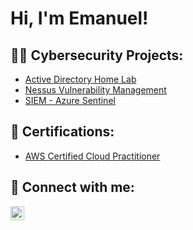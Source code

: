<h1>Hi, I'm Emanuel! 

<h2>👨‍💻 Cybersecurity Projects:</h2>

- [Active Directory Home Lab](https://github.com/emanuelbogdan23/ActiveDirectory-HomeLab)
- [Nessus Vulnerability Management](https://github.com/emanuelbogdan23/Nessus-VulnerabilityManagement)
- [SIEM - Azure Sentinel](https://github.com/emanuelbogdan23/SIEM-AzureSentinel)

<h2>📄 Certifications:</h2>

- [AWS Certified Cloud Practitioner](https://www.credly.com/badges/8737246d-c962-496d-8874-d0dc1e95e7a8/linked_in_profile)


<h2> 🤳 Connect with me:</h2>

[<img align="left" alt="EmanuelBogdanovic | LinkedIn" width="22px" src="https://cdn.jsdelivr.net/npm/simple-icons@v3/icons/linkedin.svg" />][linkedin]

[linkedin]: https://www.linkedin.com/in/emanuel-bogdanovic-4386ba204/
